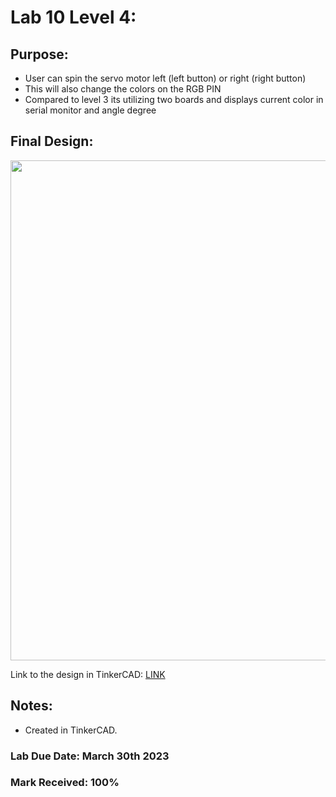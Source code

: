 # Lab 10 Level 4:

## Purpose:
- User can spin the servo motor left (left button) or right (right button)
- This will also change the colors on the RGB PIN
- Compared to level 3 its utilizing two boards and displays current color in serial monitor and angle degree

## Final Design:

<p align="center">
<img width="800" src="https://github.com/matthewantonis-georgiancollege/IOT_COMP1045/assets/122380719/49b528ec-039d-4008-b0d7-eecfc7980068">
<p/>

Link to the design in TinkerCAD: [LINK](https://www.tinkercad.com/things/90DdqN0fa7e?sharecode=4eH-TmAy8lzZjs7lLM68yOtkHlYMXZiNMY9gmjeCUcI)

## Notes: 
- Created in TinkerCAD.

### Lab Due Date: March 30th 2023
### Mark Received: 100%
